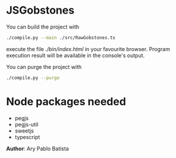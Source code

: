 # JSGobstones

You can build the project with

```sh
./compile.py --main ./src/RawGobstones.ts
```
execute the file *./bin/index.html* in your favourite browser. Program execution result will be available in the console's output.

You can purge the project with

```sh
./compile.py --purge
```

# Node packages needed

- pegjs
- pegjs-util
- sweetjs
- typescript

**Author**: Ary Pablo Batista

